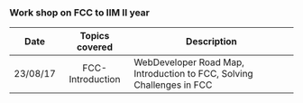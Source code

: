

### Work shop on FCC to IIM II year

| Date    | Topics covered        | Description |
| ----------  |:---------------:| ----------- | 
| 23/08/17 | FCC-Introduction|WebDeveloper Road Map, Introduction to FCC, Solving Challenges in FCC|

